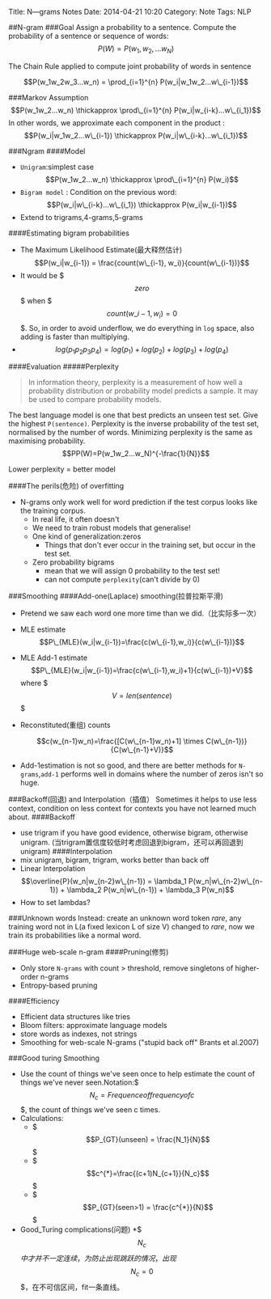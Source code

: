 Title: N—grams Notes
Date: 2014-04-21 10:20
Category: Note
Tags: NLP

##N-gram
###Goal
Assign a probability to a sentence. Compute the probability of a sentence or sequence of words:
$$P(W)=P(w_1,w_2,...w_N)$$

The Chain Rule applied to compute joint probability of words in sentence 
  
  $$P(w_1w_2w_3...w_n) = \prod_{i=1}^{n} P(w_i|w_1w_2...w\_{i-1})$$

###Markov Assumption
$$P(w_1w_2...w_n) \thickapprox \prod\_{i=1}^{n} P(w_i|w_{i-k}...w\_{i_1})$$
In other words, we approximate each component in the product :
$$P(w_i|w_1w_2...w\_{i-1}) \thickapprox P(w_i|w\_{i-k}...w\_{i_1})$$

###Ngram
####Model
* <code>Unigram</code>:simplest case
$$P(w_1w_2...w_n) \thickapprox \prod\_{i=1}^{n} P(w_i)$$
* <code>Bigram model</code> : Condition on the previous word:
$$P(w_i|w\_{i-k}...w\_{i_1}) \thickapprox P(w_i|w_{i-1})$$
* Extend to trigrams,4-grams,5-grams

####Estimating bigram probabilities
* The Maximum Likelihood Estimate(最大释然估计)
$$P(w_i|w_{i-1}) = \frac{count(w\_{i-1}, w_i)}{count(w\_{i-1})}$$
* It would be $$$zero$$$ when $$$count(w\_{i-1}, w_i)=0$$$. So, in order to avoid underflow, we do everything in <code>log</code> space, also adding is faster than multiplying.
* $$log(p_1p_2p_3p_4) = log(p_1)+log(p_2)+log(p_3)+log(p_4)$$

####Evaluation
#####Perplexity
> In information theory, perplexity is a measurement of how well a probability distribution or probability model predicts a sample. It may be used to compare probability models.

The best language model is one that best predicts an unseen test set. Give the highest <code>P(sentence)</code>.
Perplexity is the inverse probability of the test set, normalised by the number of words. Minimizing perplexity is the same as maximising probability.
$$PP(W)=P(w_1w_2...w_N)^{-\frac{1}{N}}$$

Lower perplexity = better model

####The perils(危险) of overfitting
* N-grams only work well for word prediction if the test corpus looks like the training corpus.
    * In real life, it often doesn't
    * We need to train robust models that generalise!
    * One kind of generalization:zeros
        * Things that don't ever occur in the training set, but occur in the test set.  
    * Zero probability bigrams
        * mean that we will assign 0 probability to the test set!
        * can not compute <code>perplexity</code>(can't divide by 0)
        
###Smoothing
####Add-one(Laplace) smoothing(拉普拉斯平滑)
* Pretend we saw each word one more time than we did.（比实际多一次）
* MLE estimate
  $$P\_{MLE}(w_i|w_{i-1})=\frac{c(w\_{i-1},w_i)}{c(w\_{i-1})}$$

* MLE Add-1 estimate
  $$P\_{MLE}(w_i|w_{i-1})=\frac{c(w\_{i-1},w_i)+1}{c(w\_{i-1})+V}$$
  where $$$V=len(sentence)$$$
* Reconstituted(重组) counts
  
  $$c(w_{n-1}w_n)=\frac{[C(w\_{n-1}w_n)+1] \times C(w\_{n-1})}{C(w\_{n-1}+V)}$$
  
* Add-1estimation is not so good, and there are better methods for <code>N-grams</code>,<code>add-1</code> performs well in domains where the number of zeros isn't so huge.

###Backoff(回退) and Interpolation（插值）
Sometimes it helps to use less context, condition on less context for contexts you have not learned much about.
####Backoff
* use trigram if you have good evidence, otherwise bigram, otherwise unigram. (当trigram置信度较低时考虑回退到bigram，还可以再回退到unigram)
####Interpolation
* mix unigram, bigram, trigram, works better than back off
* Linear Interpolation
$$\overline{P}(w_n|w_{n-2}w\_{n-1}) = \lambda_1 P(w_n|w\_{n-2}w\_{n-1}) + \lambda_2 P(w_n|w\_{n-1}) + \lambda_3 P(w_n)$$
* How to set lambdas?

###Unknown words
Instead: create an unknown word token _rare_, any training word not in L(a fixed lexicon L of size V) changed to _rare_, now we train its probabilities like a normal word.

###Huge web-scale n-gram
####Pruning(修剪)
* Only store <code>N-grams</code> with count > threshold, remove singletons of higher-order n-grams
* Entropy-based pruning

####Efficiency
* Efficient data structures like tries
* Bloom filters: approximate language models
* store words as indexes, not strings
* Smoothing for web-scale N-grams ("stupid back off" Brants et al.2007)

###Good turing Smoothing
* Use the count of things we've seen once to help estimate the count of things we've never seen.Notation:$$$N_c = Frequence of frequency of c$$$, the count of things we've seen c times.
* Calculations:
    * $$$P_{GT}(unseen) = \frac{N_1}{N}$$$
    * $$$c^{*}=\frac{(c+1)N_{c+1}}{N_c}$$$
    * $$$P_{GT}(seen>1) = \frac{c^{*}}{N}$$$
* Good_Turing complications(问题)
    *$$$N_c$$$中才并不一定连续，为防止出现跳跃的情况，出现$$$N_c=0$$$，在不可信区间，fit一条直线。 



